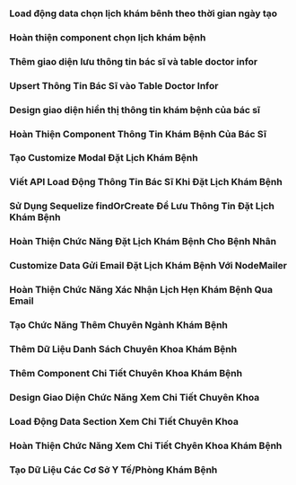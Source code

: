 ### Load động data chọn lịch khám bênh theo thời gian ngày tạo

### Hoàn thiện component chọn lịch khám bệnh

### Thêm giao diện lưu thông tin bác sĩ và table doctor infor

### Upsert Thông Tin Bác Sĩ vào Table Doctor Infor

### Design giao diện hiển thị thông tin khám bệnh của bác sĩ

### Hoàn Thiện Component Thông Tin Khám Bệnh Của Bác Sĩ

### Tạo Customize Modal Đặt Lịch Khám Bệnh

### Viết API Load Động Thông Tin Bác Sĩ Khi Đặt Lịch Khám Bệnh

### Sử Dụng Sequelize findOrCreate Để Lưu Thông Tin Đặt Lịch Khám Bệnh

### Hoàn Thiện Chức Năng Đặt Lịch Khám Bệnh Cho Bệnh Nhân

### Customize Data Gửi Email Đặt Lịch Khám Bệnh Với NodeMailer

### Hoàn Thiện Chức Năng Xác Nhận Lịch Hẹn Khám Bệnh Qua Email

### Tạo Chức Năng Thêm Chuyên Ngành Khám Bệnh

### Thêm Dữ Liệu Danh Sách Chuyên Khoa Khám Bệnh

### Thêm Component Chi Tiết Chuyên Khoa Khám Bệnh

### Design Giao Diện Chức Năng Xem Chi Tiết Chuyên Khoa

### Load Động Data Section Xem Chi Tiết Chuyên Khoa

### Hoàn Thiện Chức Năng Xem Chi Tiết Chyên Khoa Khám Bệnh

### Tạo Dữ Liệu Các Cơ Sở Y Tế/Phòng Khám Bệnh

